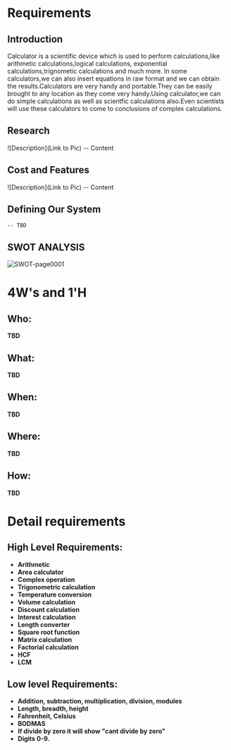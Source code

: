 # Requirements
## Introduction
Calculator is a scientific device which is used to perform calculations,like arithmetic calculations,logical calculations, exponential calculations,trignometic calculations and much more. In some calculators,we can also insert equations in raw format and we can obtain the results.Calculators are very handy and portable.They can be easily brought to any location as they come very handy.Using calculator,we can do simple calculations as well as scientfic calculations also.Even scientists will use these calculators to come to conclusions of complex calculations.


## Research
![Description](Link to Pic)
-- Content 
## Cost and Features
![Description](Link to Pic)
-- Content 
## Defining Our System
    -- TBD
## SWOT ANALYSIS

![SWOT-page0001](https://user-images.githubusercontent.com/78857458/107876259-f1056f80-6eea-11eb-868c-049350074b1a.jpg)


# 4W&#39;s and 1&#39;H

## Who:

**TBD**

## What:

**TBD**

## When:

**TBD**

## Where:

**TBD**

## How:

**TBD**

# Detail requirements
## High Level Requirements: 
- **Arithmetic**
- **Area calculator**
- **Complex operation**
- **Trigonometric calculation**
- **Temperature conversion**
- **Volume calculation**
- **Discount calculation**
- **Interest calculation**
- **Length converter**
- **Square root function**
- **Matrix calculation**
- **Factorial calculation**
- **HCF**
- **LCM**


##  Low level Requirements:
- **Addition, subtraction, multiplication, division, modules**
- **Length, breadth, height**
- **Fahrenheit, Celsius**
- **BODMAS**
- **If divide by zero it will show &quot;cant divide by zero&quot;**
- **Digits 0-9.**
